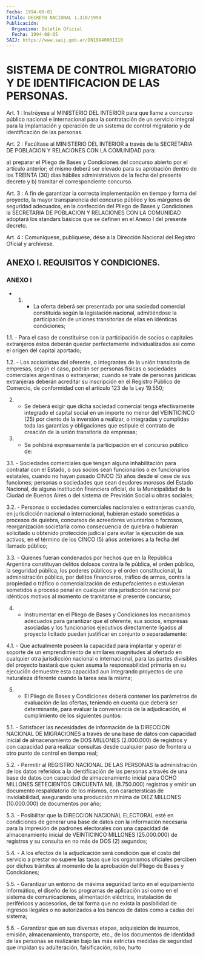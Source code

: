 ```yaml
---
Fecha: 1994-08-01
Título: DECRETO NACIONAL 1.310/1994
Publicación:
  Organismo: Boletín Oficial
  Fecha: 1994-08-05
SAIJ: https://www.saij.gob.ar/DN19940001310
---
```

# SISTEMA DE CONTROL MIGRATORIO Y DE IDENTIFICACION DE LAS PERSONAS.

<a id="1"></a>
Art. 1 : Instrúyese al MINISTERIO DEL INTERIOR para que llame a concurso  público  nacional e internacional para la contratación de  un servicio integral  para  la  implantación  y  operación  de  un  sistema de control migratorio y de identificación de las personas.

<a id="2"></a>
Art.  2  : Facúltase al MINISTERIO DEL INTERIOR a través de la SECRETARIA DE POBLACION  Y  RELACIONES  CON  LA  COMUNIDAD para:

a)  preparar el Pliego de Bases y Condiciones del concurso  abierto por el artículo  anterior;  el  mismo  deberá  ser  elevado  para  su  aprobación dentro de los TREINTA (30) días hábiles administrativos  de la fecha del presente  decreto y b) tramitar el correspondiente  concurso.

<a id="3"></a>
Art.  3  :  A  fin de garantizar la correcta implementación en  tiempo y forma del proyecto,  la  mayor  transparencia del concurso  público  y los márgenes de seguridad adecuados,  en  la  confección  del Pliego  de Bases  y  Condiciones  la SECRETARIA DE POBLACION Y  RELACIONES CON LA COMUNIDAD adoptará los  standars  básicos que se definen en el Anexo I del presente decreto.

<a id="4"></a>
Art. 4 : Comuníquese, publíquese, dése a la Dirección Nacional  del Registro Oficial y archívese.

## ANEXO I. REQUISITOS Y CONDICIONES.

### ANEXO I

<a id="1"></a>
*    1. - La oferta deberá  ser presentada por una sociedad comercial constituida    según   la  legislación  nacional,  admitiéndose  la participación  de  uniones   transitorias  de  ellas  en  idénticas condiciones;

1.1.  -  Para  el caso de constituirse  con  la  participación  de socios o capitales  extranjeros éstos deberán quedar perfectamente individualizados  así  como  el origen  del  capital  aportado;

1.2. - Los accionistas del oferente,  o  integrantes  de  la unión transitoria  de  empresas,  según  el  caso,  podrán  ser  personas físicas  o  sociedades comerciales argentinas o extranjeras; cuando se trate de personas  jurídicas  extranjeras  deberán  acreditar su inscripción en el Registro Público de Comercio, de conformidad  con el artículo 123 de la Ley 19.550;

2.   -  Se  deberá  exigir  que  dicha  sociedad  comercial  tenga efectivamente  integrado  el  capital social en un importe no menor del VEINTICINCO (25) por ciento  de  la  inversión  a  realizar,  o integradas  y  cumplidas  toda  las  garantías  y  obligaciones que estipule  el  contrato  de  creación  de  la  unión transitoria  de empresas;

3.  -  Se pohibirá expresamente la participación  en  el  concurso público de:

3.1. - Sociedades  comerciales  que  tengan  alguna inhabilitación para contratar con el Estado, o sus socios sean  funcionarios  o ex funcionarios  estatales,  cuando  no  hayan  pasado  CINCO (5) años desde  el  cese  de sus funciones; personas o sociedades  que  sean deudores  morosos  del   Estado  Nacional,  de  alguna  institución financiera oficial, de la  Municipalidad  de  la  Ciudad  de Buenos Aires  o  del  sistema  de  Previsión Social u obras sociales;

3.2. - Personas o sociedades  comerciales nacionales o extranjeras cuando, en jurisdicción nacional  o  internacional, hubieran estado sometidas  a  procesos  de  quiebra,  concursos    de    acreedores voluntarios o forzosos, reorganización societaria como  consecuencia de  quiebra  o  hubieran  solicitado  u  obtenido  protección judicial para  evitar la ejecución de sus activos, en el  término de los CINCO (5) años  anteriores  a  la  fecha del llamado  público;

3.3.  - Quienes fueran condenados por hechos que en  la  República Argentina  constituyan  delitos  dolosos  contra  la fe pública, el orden  público,  la  seguridad pública, los poderes públicos  y  el orden  constitucional,   la  administración  pública,  por  delitos financieros, tráfico de armas,  contra  la  propiedad  o  tráfico o comercialización  de  estupefacientes  o  estuvieran  sometidos   a proceso    penal   en  cualquier  otra  jurisdicción  nacional  por idénticos motivos al  momento  de  tramitarse el presente concurso;

4.  -  Instrumentar  en  el  Pliego  de Bases  y  Condiciones  los mecanismos adecuados para garantizar que  el  oferente, sus socios, empresas  asociadas  y  los  funcionarios  ejecutivos  directamente ligados  al  proyecto  licitado  puedan justificar  en  conjunto  o separadamente:

4.1.  -  Que  actualmente poseen la  capacidad  para  implantar  y operar el soporte  de  un emprendimiento de similares magnitudes al ofertado en cualquier otra  jurisdicción  nacional o internacional, para las partes divisibles del proyecto bastará  que quien asuma la responsabilidad primaria en su ejecución demuestre  esta  capacidad aun  integrando  proyectos  de  una naturaleza diferente cuando  la tarea sea la misma;

5.  -  El  Pliego  de  Bases  y Condiciones  deberá  contener  los parámetros de evaluación de las  ofertas,  teniendo  en  cuenta que deberá  ser  determinante,  para  evaluar  la  conveniencia  de  la adjudicación,    el  cumplimiento  de  los  siguientes  puntos:

5.1. - Satisfacer  las  necesidades de información de la DIRECCION NACIONAL  DE  MIGRACIONES  a  través  de  una  base  de  datos  con capacidad inicial de almacenamiento  de DOS MILLONES (2.000.000) de registros y con capacidad para realizar  consultas  desde cualquier paso  de  frontera  u  otro  punto de control en tiempo real;

5.2.  -  Permitir  al  REGISTRO  NACIONAL    DE  LAS  PERSONAS  la administración  de los datos referidos a la identificación  de  las personas a través de una base de datos con capacidad de  almacenamiento inicial  para  OCHO  MILLONES  SETECIENTOS CINCUENTA  MIL  (8.750.000) registros y emitir un documento  respaldatorio  de  los mismos,  con caractersticas de inviolabilidad, asegurando una  producción mínima de DIEZ  MILLONES (10.000.000) de documentos por  año;

5.3. - Posibilitar que la DIRECCION  NACIONAL  ELECTORAL  esté en condiciones  de  generar  una  base  de  datos  con  la información necesaria  para  la  impresión  de  padrones  electorales  con  una capacidad  de  almacenamiento  inicial de VEINTICINCO MILLONES (25.000.000) de registros y su consulta  en no más de DOS (2) segundos;

5.4. - A los efectos de la adjudicación  será  condición que el  costo del servicio a prestar no supere las tasas que los organismos oficiales perciben por dichos trámites al momento de la  aprobación del Pliego de Bases y Condiciones;

5.5.  - Garantizar un entorno de  máxima  seguridad  tanto  en  el equipamiento  informático, el diseño de los programas de aplicación  así como en el  sistema de comunicaciones, alimentación eléctrica, instalación de periféricos  y  accesorios,  de  tal  forma  que  no  exista  la posibilidad de ingresos ilegales o no autorizados a  los  bancos de datos como a cadas del sistema;

5.6. - Garantizar que en sus diversas etapas, adquisición de  insumos, emisión, almacenamiento,  transporte,  etc.,  de    los  documentos  de identidad de las personas se realizarán bajo las más  estrictas  medidas de  seguridad  que  impidan  su  adulteración, falsificación, robo,  hurto